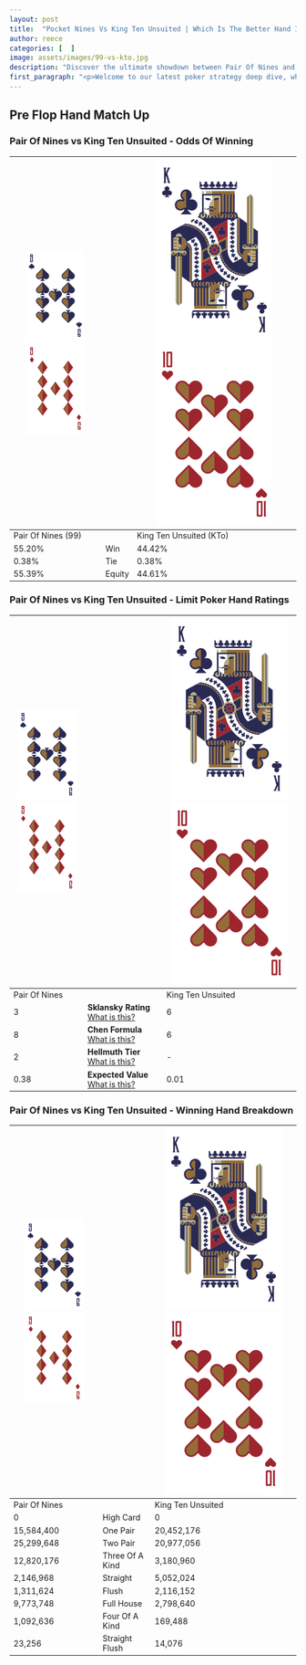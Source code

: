 ```yaml
---
layout: post
title:  "Pocket Nines Vs King Ten Unsuited | Which Is The Better Hand In Poker? A Complete Guide"
author: reece
categories: [  ]
image: assets/images/99-vs-kto.jpg
description: "Discover the ultimate showdown between Pair Of Nines and King Ten Unsuited in poker! Uncover the odds, strategies, and scenarios where one hand triumphs over the other. Get ready to up your poker game with this thrilling analysis."
first_paragraph: "<p>Welcome to our latest poker strategy deep dive, where we're pitting two distinct hands against each other in a high-stakes showdown: Pair Of Nines vs King Ten Unsuited.</p><p>In the dynamic world of poker, every decision counts, and knowing which hand holds the upper hand is key to your success at the table.</p><p>In this article, we'll dissect these two hands, explore the scenarios where one dominates the other, and equip you with the knowledge to make strategic choices that can tip the odds in your favor.</p><p>Get ready to unravel the intriguing dynamics of these poker hands and elevate your game to new heights.</p>"
---
```




[comment]: # (sp0)

## Pre Flop Hand Match Up

<div class="table hand-ratings" markdown="1"> 



### Pair Of Nines vs King Ten Unsuited - Odds Of Winning


    
| ![image info](assets/images/hand1/9.png) ![image info](assets/images/hand1/9o.png) |  | ![image info](assets/images/hand2/K.png) ![image info](assets/images/hand2/To.png) |
| -------- | -------- | -------- |
| Pair Of Nines (99) |  | King Ten Unsuited (KTo) |
| 55.20% | Win | 44.42% |
| 0.38% | Tie | 0.38% |
| 55.39% | Equity | 44.61% |




[comment]: # (sp1)



### Pair Of Nines vs King Ten Unsuited - Limit Poker Hand Ratings


    
| ![image info](assets/images/hand1/9.png) ![image info](assets/images/hand1/9o.png) |  | ![image info](assets/images/hand2/K.png) ![image info](assets/images/hand2/To.png) |
| -------- | -------- | -------- |
| Pair Of Nines |  | King Ten Unsuited |
| 3 | **Sklansky Rating** [What is this?](/sklansky-rating-explained) | 6 |
| 8 | **Chen Formula** [What is this?](/chen-formula-explained) | 6 |
| 2 | **Hellmuth Tier** [What is this?](/Hellmuth-tier-explained) | - |
| 0.38 | **Expected Value** [What is this?](/expected-value-explained) | 0.01 |




[comment]: # (sp2)



### Pair Of Nines vs King Ten Unsuited - Winning Hand Breakdown


    
| ![image info](assets/images/hand1/9.png) ![image info](assets/images/hand1/9o.png) |  | ![image info](assets/images/hand2/K.png) ![image info](assets/images/hand2/To.png) |
| -------- | -------- | -------- |
| Pair Of Nines |  | King Ten Unsuited |
| 0 | High Card | 0 |
| 15,584,400 | One Pair | 20,452,176 |
| 25,299,648 | Two Pair | 20,977,056 |
| 12,820,176 | Three Of A Kind | 3,180,960 |
| 2,146,968 | Straight | 5,052,024 |
| 1,311,624 | Flush | 2,116,152 |
| 9,773,748 | Full House | 2,798,640 |
| 1,092,636 | Four Of A Kind | 169,488 |
| 23,256 | Straight Flush | 14,076 |




[comment]: # (sp3)



</div>

[comment]: # (sp4)



[comment]: # (sp5)

